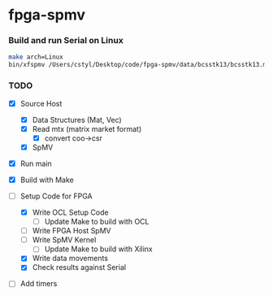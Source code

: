 # fpga-spmv

### Build and run Serial on Linux

```sh
make arch=Linux
bin/xfspmv /Users/cstyl/Desktop/code/fpga-spmv/data/bcsstk13/bcsstk13.mtx
```

### TODO
- [x] Source Host
  - [x] Data Structures (Mat, Vec)
  - [x] Read mtx (matrix market format)
    - [x] convert coo->csr
  - [x] SpMV 
- [x] Run main
- [x] Build with Make
- [ ] Setup Code for FPGA
  - [x] Write OCL Setup Code
    - [ ] Update Make to build with OCL
  - [ ] Write FPGA Host SpMV
  - [ ] Write SpMV Kernel
    - [ ] Update Make to build with Xilinx
  - [x] Write data movements
  - [x] Check results against Serial
- [ ] Add timers

